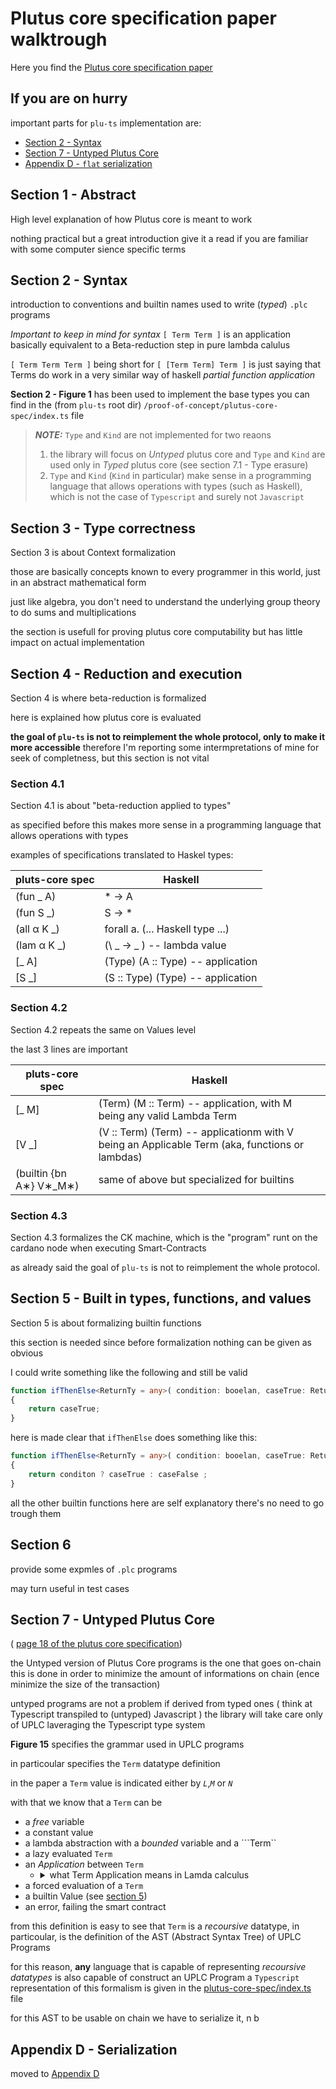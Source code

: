 # Plutus core specification paper walktrough

Here you find the [Plutus core specification paper](https://hydra.iohk.io/build/5988492/download/1/plutus-core-specification.pdf)

## If you are on hurry

important parts for ```plu-ts``` implementation are:
- [Section 2 - Syntax](#section2)
- [Section 7 - Untyped Plutus Core](#section7)
- [Appendix D - ```flat``` serialization](#appendixD)


## Section 1 - Abstract

High level explanation of how Plutus core is meant to work

nothing practical but a great introduction give it a read if you are familiar with some computer sience specific terms

<a name="section2"></a>

## Section 2 - Syntax

introduction to conventions and builtin names used to write (_typed_) ```.plc``` programs

*Important to keep in mind for syntax*
```[ Term Term ]``` is an application
basically equivalent to a Beta-reduction step in pure lambda calulus

```[ Term Term Term ]``` being short for ```[ [Term Term] Term ]```
is just saying that Terms do work in a very similar way of haskell _partial function application_ 

**Section 2 - Figure 1** has been used to implement the base types you can find in the (from ```plu-ts``` root dir) ```/proof-of-concept/plutus-core-spec/index.ts``` file

>**_NOTE:_** ```Type``` and ```Kind``` are not implemented for two reaons
> 1. the library will focus on _Untyped_ plutus core and ```Type``` and ```Kind``` are used only in _Typed_ plutus core (see section 7.1 - Type erasure)
> 2. ```Type``` and ```Kind``` (```Kind``` in particular) make sense in a programming language that allows operations with types (such as Haskell), which is not the case of ```Typescript``` and surely not ```Javascript```

## Section 3 - Type correctness

Section 3 is about Context formalization

those are basically concepts known to every programmer in this world,
just in an abstract mathematical form

just like algebra,
you don't need to understand the underlying group theory to do sums and multiplications

the section is usefull for proving plutus core computability
but has little impact on actual implementation

## Section 4 - Reduction and execution

Section 4 is where beta-reduction is formalized

here is explained how plutus core is evaluated

**the goal of  ```plu-ts``` is not to reimplement the whole protocol, only to make it more accessible**
therefore I'm reporting some intermpretations of mine for seek of completness,
but this section is not vital

### Section 4.1 
Section 4.1 is about "beta-reduction applied to types"

as specified before this makes more sense in a programming language that allows operations with types

examples of specifications translated to Haskel types:

pluts-core spec         | Haskell
------------------------|----------------------------------
(fun _ A)               | * -> A
(fun S _)               | S -> *
(all α K _)             | forall a. (... Haskell type ...)
(lam α K _)             | (\ _ -> _ ) -- lambda value
[_ A]                   | (Type) (A :: Type) -- application
[S _]                   | (S :: Type) (Type) -- application

### Section 4.2
Section 4.2 repeats the same on Values level

the last 3 lines are important

pluts-core spec         | Haskell
------------------------|----------------------------------
[_ M]                   | (Term) (M :: Term) -- application, with M being any valid Lambda Term
[V _]                   | (V :: Term) (Term) -- applicationm with V being an Applicable Term (aka, functions or lambdas)
(builtin {bn A∗} V∗_M∗) | same of above but specialized for builtins

### Section 4.3

Section 4.3 formalizes the CK machine,
which is the "program" runt on the cardano node when executing Smart-Contracts


as already said the goal of  ```plu-ts``` is not to reimplement the whole protocol.

<a name="section5"></a>

## Section 5 - Built in types, functions, and values

Section 5 is about formalizing builtin functions

this section is needed since before formalization nothing can be given as obvious

I could write something like the following and still be valid

```ts
function ifThenElse<ReturnTy = any>( condition: booelan, caseTrue: ReturnTy, caseFalse: ReturnTy): ReturnTy
{
    return caseTrue;
}
```

here is made clear that ```ifThenElse``` does something like this:

```ts
function ifThenElse<ReturnTy = any>( condition: booelan, caseTrue: ReturnTy, caseFalse: ReturnTy): ReturnTy
{
    return conditon ? caseTrue : caseFalse ;
}
```

all the other builtin functions here are self explanatory there's no need to go trough them

## Section 6

provide some expmles of ```.plc``` programs

may turn useful in test cases

<a name="section7"></a>

## Section 7 - Untyped Plutus Core

( [page 18 of the plutus core specification](https://hydra.iohk.io/build/5988492/download/1/plutus-core-specification.pdf#Untyped%20Plutus%20Core))

the Untyped version of Plutus Core programs is the one that goes on-chain
this is done in order to minimize the amount of informations on chain (ence minimize the size of the transaction)

untyped programs are not a problem if derived from typed ones ( think at Typescript transpiled to (untyped) Javascript )
the library will take care only of UPLC laveraging the Typescript type system

**Figure 15** specifies the grammar used in UPLC programs

in particoular specifies the ```Term``` datatype definition

in the paper a ```Term``` value is indicated either by _```L```_,_```M```_ or _```N```_

with that we know that a ```Term``` can be

- a _free_ variable
- a constant value
- a lambda abstraction with a _bounded_ variable and a ```Term``
- a lazy evaluated ```Term```
- an _Application_ between ```Term```
    - <details>
        <summary>what Term Application means in Lamda calculus</summary>
        <p>
        if you come from an imperative programming language you can think at ```Term``` Applications as being simple function calls

        as an example say we have a lambda term like this, which computes a the ```f^2``` of any given ```f```
        ```
        λf. λx. f ( f x )
        ```
        which would be translated in ```haskell``` as
        ```
        \ f x -> f ( f x )
        ```
        and in ```typescript``` as
        ```ts
        ( f: (x: any) => any ) => { return ( x: any ) => f( f(x) ) }
        ```

        if we were to apply this ```Term``` in lambda calculus
        we would have to write something like
        ```
        (λf. λx. f ( f x ))( λx. x + 2 )
        ```
        and this has the effect of **substituting** any instance of the first bounded variable in the first ```Term``` with the second ```Term```
        thus resulting in
        ```
        (λx. ( x + 2 ) + 2 )
        ```
        and finally with an other ```Term``` Application such as
        ```
        (λx. ( x + 2 ) + 2 ) ( 5 )
        ```
        to get the final result **substituting** any ```x``` with the given value
        ```
        ( 5 + 2 ) + 2 -- = 7 + 2 = 9
        ```

        we se that in any intermediate passage the resut of a _```Term``` Application_ is once again a valid ```Term```
        </p>
      </details>
- a forced evaluation of a ```Term```
- a builtin Value (see [section 5](#section5))
- an error, failing the smart contract

from this definition is easy to see that ```Term``` is a _recoursive_ datatype, in particoular, is the definition of the AST (Abstract Syntax Tree) of UPLC Programs

for this reason, **any** language that is capable of representing _recoursive datatypes_ is also capable of construct an UPLC Program
a ```Typescript``` representation of this formalism is given in the [plutus-core-spec/index.ts](../plutus-core-spec/index.ts#171) file

for this AST to be usable on chain we have to serialize it, n b

<a name="appendixD"></a>

## Appendix D - Serialization

moved to [Appendix D](./Appendix%20D.md)